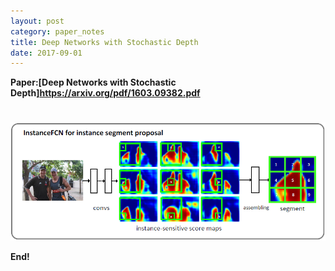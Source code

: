 ```yaml
---
layout: post
category: paper_notes
title: Deep Networks with Stochastic Depth
date: 2017-09-01
---
```


**Paper:[Deep Networks with Stochastic Depth]<https://arxiv.org/pdf/1603.09382.pdf>**
# 

![](/assets/paper_notes/instanceSegMSRA/image1.jpg)

**End!**
